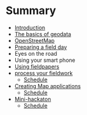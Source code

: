 # Summary

* [Introduction](README.md)
* [The basics of geodata](chapters/geodata_basics.md)
* [OpenStreetMap](chapters/openstreetmap.md)
* [Preparing a field day](chapters/prepare_fieldday.md)
* Eyes on the road
* Using your smart phone
* [Using fieldpapers](chapters/using_fieldpapers.md)
* [process your fieldwork](/chapters/id-editor.md)
   * [Schedule](day3.md)
* [Creating Map applications](creating_map_applications.md)
   * [Schedule](day4.md)
* [Mini-hackaton](chapters/mini-hackaton.md)
   * [Schedule](day5.md)

